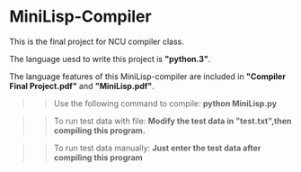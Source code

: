 MiniLisp-Compiler
===

This is the final project for NCU compiler class.

The language uesd to write this project is **"python.3"**.

The language features of this MiniLisp-compiler are included in **"Compiler Final Project.pdf"** and **"MiniLisp.pdf"**.


>>Use the following command to compile:
**python MiniLisp.py**

>>To run test data with file:
**Modify the test data in "test.txt",then compiling this program.**

>>To run test data manually:
**Just enter the test data after compiling this program** 
